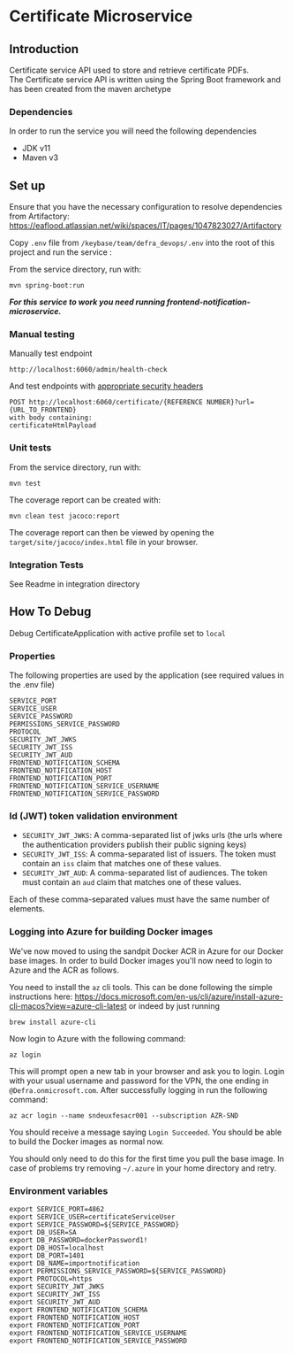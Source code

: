 # Certificate Microservice

## Introduction

Certificate service API used to store and retrieve certificate PDFs.  
The Certificate service API is written using the Spring Boot framework and has been created from the maven archetype

### Dependencies

In order to run the service you will need the following dependencies

- JDK v11
- Maven v3

## Set up
Ensure that you have the necessary configuration to resolve dependencies from Artifactory: https://eaflood.atlassian.net/wiki/spaces/IT/pages/1047823027/Artifactory

Copy `.env` file from `/keybase/team/defra_devops/.env` into the root of this project and run the service : 

From the service directory, run with:

```mvn spring-boot:run```

***For this service to work you need running frontend-notification-microservice.***

### Manual testing
Manually test endpoint

    http://localhost:6060/admin/health-check
    
And test endpoints with [appropriate security headers](https://eaflood.atlassian.net/wiki/spaces/IM/pages/1171489028/Generating+Security+Headers+for+Backend+Calls+in+Development)
    
    POST http://localhost:6060/certificate/{REFERENCE NUMBER}?url={URL_TO_FRONTEND}
    with body containing:
    certificateHtmlPayload

### Unit tests

From the service directory, run with:

    mvn test
    
The coverage report can be created with:

    mvn clean test jacoco:report
    
The coverage report can then be viewed by opening the `target/site/jacoco/index.html` file in your browser.

### Integration Tests

See Readme in integration directory

## How To Debug

Debug CertificateApplication with active profile set to `local`
  
### Properties
The following properties are used by the application (see required values in the .env file)

```
SERVICE_PORT
SERVICE_USER
SERVICE_PASSWORD
PERMISSIONS_SERVICE_PASSWORD
PROTOCOL
SECURITY_JWT_JWKS
SECURITY_JWT_ISS
SECURITY_JWT_AUD
FRONTEND_NOTIFICATION_SCHEMA
FRONTEND_NOTIFICATION_HOST
FRONTEND_NOTIFICATION_PORT
FRONTEND_NOTIFICATION_SERVICE_USERNAME
FRONTEND_NOTIFICATION_SERVICE_PASSWORD
```

### Id (JWT) token validation environment

* `SECURITY_JWT_JWKS`: A comma-separated list of jwks urls (the urls where the authentication providers publish their public signing keys)
* `SECURITY_JWT_ISS`: A comma-separated list of issuers. The token must contain an `iss` claim that matches one of these values.
* `SECURITY_JWT_AUD`: A comma-separated list of audiences. The token must contain an `aud` claim that matches one of these values.

Each of these comma-separated values must have the same number of elements. 

### Logging into Azure for building Docker images

We've now moved to using the sandpit Docker ACR in Azure for our Docker base images. In order to build Docker images you'll now need to login to Azure and the ACR as follows.

You need to install the `az` cli tools. This can be done following the simple instructions here: https://docs.microsoft.com/en-us/cli/azure/install-azure-cli-macos?view=azure-cli-latest or indeed by just running
```
brew install azure-cli
```
Now login to Azure with the following command:
```
az login
```
This will prompt open a new tab in your browser and ask you to login. Login with your usual username and password for the VPN, the one ending in `@Defra.onmicrosoft.com`. After successfully logging in run the following command:
```
az acr login --name sndeuxfesacr001 --subscription AZR-SND
```
You should receive a message saying `Login Succeeded`. You should be able to build the Docker images as normal now.

You should only need to do this for the first time you pull the base image. In case of problems try removing `~/.azure` in your home directory and retry.

### Environment variables 
```
export SERVICE_PORT=4862
export SERVICE_USER=certificateServiceUser
export SERVICE_PASSWORD=${SERVICE_PASSWORD}
export DB_USER=SA
export DB_PASSWORD=dockerPassword1!
export DB_HOST=localhost
export DB_PORT=1401
export DB_NAME=importnotification
export PERMISSIONS_SERVICE_PASSWORD=${SERVICE_PASSWORD}
export PROTOCOL=https
export SECURITY_JWT_JWKS
export SECURITY_JWT_ISS
export SECURITY_JWT_AUD
export FRONTEND_NOTIFICATION_SCHEMA
export FRONTEND_NOTIFICATION_HOST
export FRONTEND_NOTIFICATION_PORT
export FRONTEND_NOTIFICATION_SERVICE_USERNAME
export FRONTEND_NOTIFICATION_SERVICE_PASSWORD
   ```